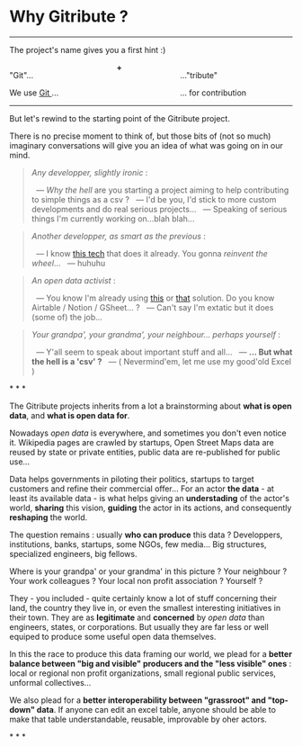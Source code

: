 
<h1 class="has-text-centered">
  Why Gitribute ?
</h1>

---

<p class="has-text-centered">
  The project's name gives you a first hint :)
</p>

<div class="columns is-centered is-v-centered">
  <div class="column is-5 has-text-right">
    <p class="has-text-weight-bold mb-1">
      "Git"...
    </p>
    <span class="is-italic is-size-6">
      We use 
      <a href="https://en.wikipedia.org/wiki/Git" target="_blank">
        Git
      </a> ...
    </span>
  </div>
  <div class="column is-1 has-text-grey-light mt-4 has-text-centered">
    <b>+</b>
  </div>
  <div class="column is-5 has-text-left">
    <p class="has-text-weight-bold mb-1">
     ..."tribute"
    </p>
    <span class="is-italic is-size-6">
      ... for contribution
    </span>
  </div>
</div>

---

But let's rewind to the starting point of the Gitribute project.

There is no precise moment to think of, but those bits of (not so much) imaginary conversations will give you an idea of what was going on in our mind.

> _Any developper, slightly ironic_ :
>
> &nbsp; — *Why the hell* are you starting a project aiming to help contributing to simple things as a csv ?
> &nbsp; — I'd be you, I'd stick to more custom developments and do real serious projects...
> &nbsp; — Speaking of serious things I'm currently working on...blah blah...

> _Another developper, as smart as the previous_ :
>
> &nbsp; — I know [this tech](/benchmark) that does it already. You gonna _reinvent the wheel_...
> &nbsp; — huhuhu
<!-- > &nbsp;&nbsp;&nbsp;&nbsp;&nbsp;&nbsp; _( ...engineers )_ -->

> _An open data activist_ :
>
> &nbsp; — You know I'm already using [this](/benchmark) or [that](/benchmark) solution. Do you know Airtable / Notion / GSheet... ?
> &nbsp; — Can't say I'm extatic but it does (some of) the job...

> _Your grandpa', your grandma', your neighbour... perhaps yourself_ :
>
> &nbsp; — Y'all seem to speak about important stuff and all...
> &nbsp; — **... But what the hell is a 'csv' ?**
> &nbsp; — ( Nevermind'em, let me use my good'old Excel )

<p class="has-text-centered mt-6 mb-4">
  * * *
</p>

The Gitribute projects inherits from a lot a brainstorming about **what is open data**, and **what is open data for**.

Nowadays _open data_ is everywhere, and sometimes you don't even notice it. Wikipedia pages are crawled by startups, Open Street Maps data are reused by state or private entities, public data are re-published for public use...

Data helps governments in piloting their politics, startups to target customers and refine their commercial offer... For an actor **the data** - at least its available data - is what helps giving an **understading** of the actor's world, **sharing** this vision, **guiding** the actor in its actions, and consequently **reshaping** the world.

The question remains : usually **who can produce** this data ? Developpers, institutions, banks, startups, some NGOs, few media... Big structures, specialized engineers, big fellows.

Where is your grandpa' or your grandma' in this picture ? Your neighbour ? Your work colleagues ? Your local non profit association ? Yourself ?

They - you included - quite certainly know a lot of stuff concerning their land, the country they live in, or even the smallest interesting initiatives in their town. They are as **legitimate** and **concerned** by _open data_ than engineers, states, or corporations. But usually they are far less or well equiped to produce some useful open data themselves.

In this the race to produce this data framing our world, we plead for a **better balance between "big and visible" producers and the "less visible" ones** : local or regional non profit organizations, small regional public services, unformal collectives...

We also plead for a **better interoperability between "grassroot" and "top-down" data**. If anyone can edit an excel table, anyone should be able to make that table understandable, reusable, improvable by oher actors.

<p class="has-text-centered mt-6 mb-0">
  * * *
</p>
